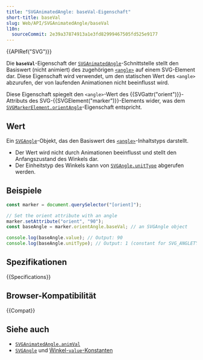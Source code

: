 ```yaml
---
title: "SVGAnimatedAngle: baseVal-Eigenschaft"
short-title: baseVal
slug: Web/API/SVGAnimatedAngle/baseVal
l10n:
  sourceCommit: 2e39a37874913a1e3fd82999467505fd525e9177
---
```


{{APIRef("SVG")}}

Die **`baseVal`**-Eigenschaft der [`SVGAnimatedAngle`](/de/docs/Web/API/SVGAnimatedAngle)-Schnittstelle stellt den Basiswert (nicht animiert) des zugehörigen [`<angle>`](/de/docs/Web/SVG/Guides/Content_type#angle) auf einem SVG-Element dar. Diese Eigenschaft wird verwendet, um den statischen Wert des `<angle>` abzurufen, der von laufenden Animationen nicht beeinflusst wird.

Diese Eigenschaft spiegelt den `<angle>`-Wert des {{SVGattr("orient")}}-Attributs des SVG-{{SVGElement("marker")}}-Elements wider, was dem [`SVGMarkerElement.orientAngle`](/de/docs/Web/API/SVGMarkerElement/orientAngle)-Eigenschaft entspricht.

## Wert

Ein [`SVGAngle`](/de/docs/Web/API/SVGAngle)-Objekt, das den Basiswert des [`<angle>`](/de/docs/Web/SVG/Guides/Content_type#angle)-Inhaltstyps darstellt.

- Der Wert wird nicht durch Animationen beeinflusst und stellt den Anfangszustand des Winkels dar.
- Der Einheitstyp des Winkels kann von [`SVGAngle.unitType`](/de/docs/Web/API/SVGAngle/unitType) abgerufen werden.

## Beispiele

```js
const marker = document.querySelector("[orient]");

// Set the orient attribute with an angle
marker.setAttribute("orient", "90");
const baseAngle = marker.orientAngle.baseVal; // an SVGAngle object

console.log(baseAngle.value); // Output: 90
console.log(baseAngle.unitType); // Output: 1 (constant for SVG_ANGLETYPE_UNSPECIFIED)
```

## Spezifikationen

{{Specifications}}

## Browser-Kompatibilität

{{Compat}}

## Siehe auch

- [`SVGAnimatedAngle.animVal`](/de/docs/Web/API/SVGAnimatedAngle/animVal)
- [`SVGAngle`](/de/docs/Web/API/SVGAngle) und [Winkel-`value`-Konstanten](/de/docs/Web/API/SVGAngle#static_properties)
